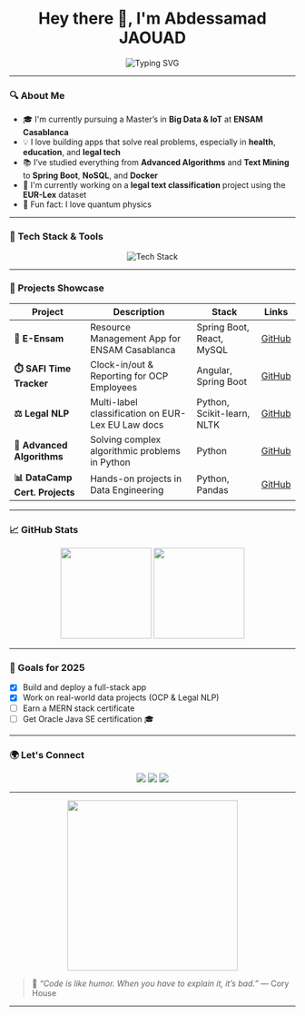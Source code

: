 <h1 align="center">Hey there 👋, I'm Abdessamad JAOUAD</h1>

<p align="center">
  <img src="https://readme-typing-svg.herokuapp.com?font=Quicksand&size=24&pause=1000&color=1976D2&center=true&vCenter=true&width=435&lines=Full-stack+developer+%7C+Data+Engineer;Master's+Student+%40+ENSAM+Casablanca;Lifelong+Learner+%F0%9F%93%9A+%7C+Software+Creator+%F0%9F%A7%91%E2%80%8D%F0%9F%92%BB" alt="Typing SVG" />
</p>

---

### 🔍 About Me

- 🎓 I'm currently pursuing a Master’s in **Big Data & IoT** at **ENSAM Casablanca**  
- 💡 I love building apps that solve real problems, especially in **health**, **education**, and **legal tech**
- 📚 I’ve studied everything from **Advanced Algorithms** and **Text Mining** to **Spring Boot**, **NoSQL**, and **Docker**
- 🤖 I'm currently working on a **legal text classification** project using the **EUR-Lex** dataset  
- 🧘 Fun fact: I love quantum physics

---

### 🚀 Tech Stack & Tools

<p align="center">
  <img src="https://skillicons.dev/icons?i=java,spring,react,py,js,mysql,postgres,docker,vscode,git,linux" alt="Tech Stack" />
</p>

---

### 📂 Projects Showcase

| Project | Description | Stack | Links |
|--------|-------------|--------|--------|
| **📘 E-Ensam** | Resource Management App for ENSAM Casablanca | Spring Boot, React, MySQL | [GitHub](#) |
| **⏱️ SAFI Time Tracker** | Clock-in/out & Reporting for OCP Employees | Angular, Spring Boot | [GitHub](#) |
| **⚖️ Legal NLP** | Multi-label classification on EUR-Lex EU Law docs | Python, Scikit-learn, NLTK | [GitHub](#) |
| **🧪 Advanced Algorithms** | Solving complex algorithmic problems in Python | Python | [GitHub](#) |
| **📊 DataCamp Cert. Projects** | Hands-on projects in Data Engineering | Python, Pandas | [GitHub](#) |

---

### 📈 GitHub Stats

<p align="center">
  <img src="https://github-readme-stats.vercel.app/api?username=abdessamadjaouad&show_icons=true&theme=blueberry&hide=issues&count_private=true" height="160"/>
  <img src="https://github-readme-stats.vercel.app/api/top-langs/?username=abdessamadjaouad&layout=compact&theme=blueberry" height="160"/>
</p>

---

### 🎯 Goals for 2025

- [x] Build and deploy a full-stack app
- [x] Work on real-world data projects (OCP & Legal NLP)
- [ ] Earn a MERN stack certificate
- [ ] Get Oracle Java SE certification 🎓

---

### 🌍 Let's Connect

<p align="center">
  <a href="https://linkedin.com/in/abdessamadjaouad"><img src="https://img.shields.io/badge/LinkedIn-blue?style=for-the-badge&logo=linkedin"></a>
  <a href="mailto:abdessamadjaouad@gmail.com"><img src="https://img.shields.io/badge/Email-D14836?style=for-the-badge&logo=gmail&logoColor=white"></a>
  <a href="https://github.com/abdessamadjaouad"><img src="https://img.shields.io/badge/GitHub-100000?style=for-the-badge&logo=github&logoColor=white"></a>
</p>

---

<p align="center">
  <img src="https://media.giphy.com/media/qgQUggAC3Pfv687qPC/giphy.gif" width="300"/>
</p>

> 🧠 *“Code is like humor. When you have to explain it, it’s bad.”* — Cory House

---


